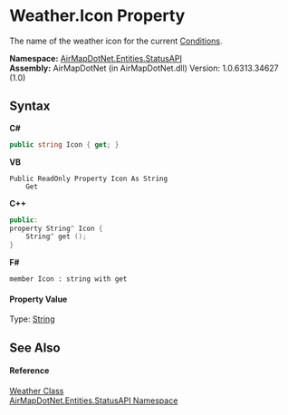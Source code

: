 # Weather.Icon Property 
 

The name of the weather icon for the current <a href="P_AirMapDotNet_Entities_StatusAPI_Weather_Conditions">Conditions</a>.

**Namespace:**&nbsp;<a href="N_AirMapDotNet_Entities_StatusAPI">AirMapDotNet.Entities.StatusAPI</a><br />**Assembly:**&nbsp;AirMapDotNet (in AirMapDotNet.dll) Version: 1.0.6313.34627 (1.0)

## Syntax

**C#**<br />
``` C#
public string Icon { get; }
```

**VB**<br />
``` VB
Public ReadOnly Property Icon As String
	Get
```

**C++**<br />
``` C++
public:
property String^ Icon {
	String^ get ();
}
```

**F#**<br />
``` F#
member Icon : string with get

```


#### Property Value
Type: <a href="http://msdn2.microsoft.com/en-us/library/s1wwdcbf" target="_blank">String</a>

## See Also


#### Reference
<a href="T_AirMapDotNet_Entities_StatusAPI_Weather">Weather Class</a><br /><a href="N_AirMapDotNet_Entities_StatusAPI">AirMapDotNet.Entities.StatusAPI Namespace</a><br />